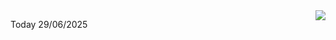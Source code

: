 <img align="right" src="https://media.giphy.com/media/M9gbBd9nbDrOTu1Mqx/giphy.gif">


Today 29/06/2025
